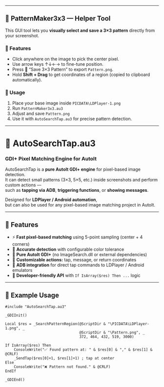 
---

## 🧩 PatternMaker3x3 — Helper Tool

This GUI tool lets you **visually select and save a 3×3 pattern** directly from your screenshot.

### 🎨 Features
- Click anywhere on the image to pick the center pixel.
- Use arrow keys ↑↓←→ to fine-tune position.
- Press 💾 “Save 3×3 Pattern” to export `Pattern.png`.
- Hold **Shift + Drag** to get coordinates of a region (copied to clipboard automatically).

### 🧰 Usage
1. Place your base image inside `PICDATA\LDPlayer-1.png`
2. Run `PatternMaker3x3.au3`
3. Adjust and save `Pattern.png`
4. Use it with `AutoSearchTap.au3` for precise pattern detection.

---

# 🎯 AutoSearchTap.au3  
### GDI+ Pixel Matching Engine for AutoIt  

AutoSearchTap is a **pure AutoIt GDI+ engine** for pixel-based image detection.  
It can detect small patterns (3×3, 5×5, etc.) inside screenshots and perform custom actions —  
such as **tapping via ADB**, **triggering functions**, or **showing messages**.

Designed for **LDPlayer / Android automation**,  
but can also be used for any pixel-based image matching project in AutoIt.

---

## 🚀 Features

- ⚡ **Fast pixel-based matching** using 5-point sampling (center + 4 corners)
- 🎯 **Accurate detection** with configurable color tolerance
- 🧩 **Pure AutoIt GDI+** (no ImageSearch.dll or external dependencies)
- 🔧 **Customizable actions:** tap, message, or return coordinates
- 📱 **ADB integration** for direct tap commands to LDPlayer / Android emulators
- 🧠 **Developer-friendly API** with `If IsArray($res) Then ...` logic

---

## 🧠 Example Usage

```autoit
#include "AutoSearchTap.au3"

_GDIInit()

Local $res = _SearchPatternRegion(@ScriptDir & "\PICDATA\LDPlayer-1.png", _
                                  @ScriptDir & "\Pattern.png", _
                                  372, 464, 432, 519, 3000)

If IsArray($res) Then
    ConsoleWrite("✅ Found pattern at: " & $res[0] & "," & $res[1] & @CRLF)
    _SendTap($res[0]+1, $res[1]+1) ; tap at center
Else
    ConsoleWrite("❌ Pattern not found." & @CRLF)
EndIf

_GDIEnd()
